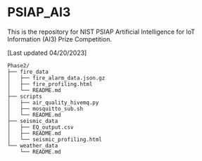# PSIAP_AI3
This is the repository for NIST PSIAP Artificial Intelligence for IoT Information (AI3) Prize Competition.

[Last updated 04/20/2023]
```
Phase2/
├── fire_data
│   ├── fire_alarm_data.json.gz
│   ├── fire_profiling.html
│   └── README.md
├── scripts
│   ├── air_quality_hivemq.py
│   ├── mosquitto_sub.sh
│   └── README.md
├── seismic_data
│   ├── EQ_output.csv
│   ├── README.md
│   └── seismic_profiling.html
└── weather_data
    └── README.md

